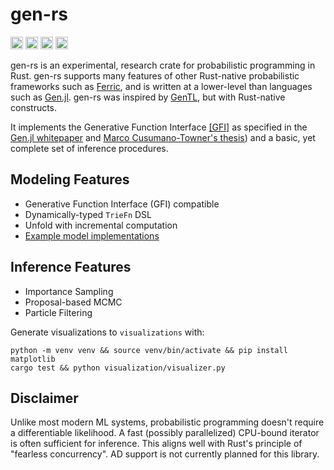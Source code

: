 # gen-rs

[<img alt="github" src="https://img.shields.io/badge/agarret7/gen-rs?style=for-the-badge&labelColor=555555&logo=github" height="20">](https://github.com/agarret7/gen-rs)
[<img alt="crates.io" src="https://img.shields.io/crates/v/gen-rs.svg?style=for-the-badge&color=fc8d62&logo=rust" height="20">](https://crates.io/crates/gen-rs)
[<img alt="docs.rs" src="https://img.shields.io/badge/docs.rs-gen_rs-66c2a5?style=for-the-badge&labelColor=555555&logo=docs.rs" height="20">](https://docs.rs/gen-rs)
[<img alt="status" src="https://img.shields.io/github/actions/workflow/status/agarret7/gen-rs/test.yml?branch=main&style=for-the-badge" height="20">](https://github.com/agarret7/gen-rs/actions?query=branch%3Amain)

gen-rs is an experimental, research crate for probabilistic programming in Rust. gen-rs supports many features of other Rust-native probabilistic frameworks such as [Ferric](https://github.com/ferric-ai/ferric), and is written at a lower-level than languages such as [Gen.jl](https://github.com/probcomp/Gen.jl). gen-rs was inspired by [GenTL](https://github.com/OpenGen/GenTL/tree/main), but with Rust-native constructs.

It implements the Generative Function Interface [[GFI]](https://github.com/agarret7/gen-rs/blob/main/gen-rs/src/gfi.rs) as specified in the [Gen.jl whitepaper](https://dl.acm.org/doi/10.1145/3314221.3314642) and [Marco Cusumano-Towner's thesis](https://www.mct.dev/assets/mct-thesis.pdf)) and a basic, yet complete set of inference procedures.


## Modeling Features

- Generative Function Interface (GFI) compatible
- Dynamically-typed `TrieFn` DSL
- Unfold with incremental computation
- [Example model implementations](https://github.com/agarret7/gen-rs/blob/main/gen-rs/tests/triefns)


## Inference Features

- Importance Sampling
- Proposal-based MCMC
- Particle Filtering

Generate visualizations to `visualizations` with:
```shell
python -m venv venv && source venv/bin/activate && pip install matplotlib
cargo test && python visualization/visualizer.py
```


## Disclaimer

Unlike most modern ML systems, probabilistic programming doesn't require a differentiable likelihood. A fast (possibly parallelized) CPU-bound iterator is often sufficient for inference. This aligns well with Rust's principle of "fearless concurrency". AD support is not currently planned for this library.